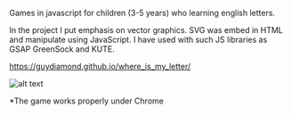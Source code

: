 Games in javascript for children (3-5 years) who learning english letters.

In the project I put emphasis on vector graphics. SVG was embed in HTML and manipulate using JavaScript. I have used with such JS libraries as GSAP GreenSock and KUTE.

https://guydiamond.github.io/where_is_my_letter/

![alt text](https://raw.githubusercontent.com/GuyDiamond/where_is_my_letter/master/img/pic-readme.jpg)

*The game works properly under Chrome
